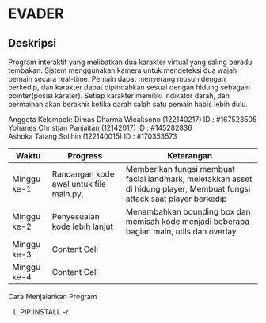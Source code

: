 <h1>EVADER</h1>

<h2>Deskripsi</h2>
Program interaktif yang melibatkan dua karakter virtual yang saling beradu tembakan. Sistem menggunakan kamera untuk mendeteksi dua wajah pemain secara real-time. Pemain dapat menyerang musuh dengan berkedip, dan karakter dapat dipindahkan sesuai dengan hidung sebagain pointer(posisi karater). Setiap karakter memiliki indikator darah, dan permainan akan berakhir ketika darah salah satu pemain habis lebih dulu.


Anggota Kelompok:
Dimas Dharma Wicaksono (122140217) ID : #167523505<br>
Yohanes Christian Panjaitan (12142017) ID : #145282836<br>
Ashoka Tatang Solihin (122140015) ID : #170353573

| Waktu  | Progress | Keterangan  |
| ------- | ------ | ------ |
| Minggu ke-1 | Rancangan kode awal untuk file main.py,  | Memberikan fungsi membuat facial landmark, meletakkan asset di hidung player, Membuat fungsi attack saat player berkedip | 
| Minggu ke-2 | Penyesuaian kode lebih lanjut  |  Menambahkan bounding box dan memisah kode menjadi beberapa bagian main, utils dan overlay  | 
| Minggu ke-3 | Content Cell  |  | 
| Minggu ke-4 | Content Cell  |  | 



Cara Menjalankan Program

1. PIP INSTALL -r 